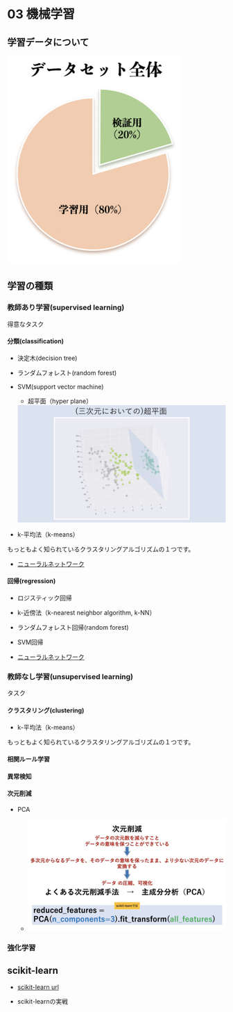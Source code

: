 # 03 機械学習

## 学習データについて

<img src="assets/03-01-data.png" alt="データセットの分け方" width="400">

## 学習の種類


### 教師あり学習(supervised learning)

得意なタスク

#### 分類(classification)

* 決定木(decision tree)

* ランダムフォレスト(random forest)

* SVM(support vector machine) 

  - 超平面（hyper plane）
  <img src="assets/03-hyper_plane.jpg" alt="hyper plane" width="800">

* k-平均法（k-means）

もっともよく知られているクラスタリングアルゴリズムの１つです。

* [ニューラルネットワーク](https://github.com/Kokensha/machine_learning_deep_learning_lessons/blob/master/04_artificial_neural_network.md)


#### 回帰(regression)

* ロジスティック回帰

* k-近傍法（k-nearest neighbor algorithm, k-NN）

* ランダムフォレスト回帰(random forest)

* SVM回帰

* [ニューラルネットワーク](https://github.com/Kokensha/machine_learning_deep_learning_lessons/blob/master/04_artificial_neural_network.md)


### 教師なし学習(unsupervised learning)

タスク

#### クラスタリング(clustering)

* k-平均法（k-means）

もっともよく知られているクラスタリングアルゴリズムの１つです。

#### 相関ルール学習

#### 異常検知

#### 次元削減

* PCA

  - <img src="assets/03-pca.jpg" alt="PCA" width="800">


### 強化学習

## scikit-learn

* [scikit-learn url](https://scikit-learn.org/stable/)

* scikit-learnの実戦
